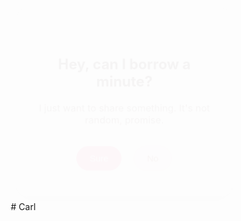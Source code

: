 <!DOCTYPE html>
<html lang="en">
<head>
  <meta charset="UTF-8">
  <title>Secret Confession</title>
  <link href="https://fonts.googleapis.com/css2?family=Poppins:wght@400;600&display=swap" rel="stylesheet">
  <style>
    * { box-sizing: border-box; }

    body {
      font-family: 'Poppins', sans-serif;
      background: linear-gradient(135deg, #ffdde1, #ee9ca7);
      margin: 0;
      height: 100vh;
      display: flex;
      justify-content: center;
      align-items: center;
    }

    .card {
      background: white;
      padding: 35px 25px;
      border-radius: 20px;
      box-shadow: 0 12px 24px rgba(0,0,0,0.15);
      width: 90%;
      max-width: 420px;
      text-align: center;
      display: none;
      position: relative;
      animation: fadeIn 0.35s ease-in-out;
      transition: all 0.25s ease;
    }

    .card.active {
      display: block;
    }

    .back-button {
      position: absolute;
      top: 18px;
      left: 18px;
      background: #ffc1cc;
      border: none;
      color: #5a2a2a;
      font-weight: 600;
      padding: 6px 14px;
      border-radius: 20px;
      cursor: pointer;
      transition: 0.3s;
    }

    .back-button:hover {
      background: #ffb3bf;
      transform: scale(1.05);
    }

    h2 {
      margin-top: 45px;
      color: #3d1f1f;
      font-size: 24px;
    }

    p {
      color: #5c3d3d;
      font-size: 16px;
      margin-bottom: 25px;
    }

    .btn {
      padding: 12px 22px;
      margin: 8px;
      font-size: 15px;
      border-radius: 25px;
      border: none;
      cursor: pointer;
      transition: 0.2s ease-in-out;
    }

    .btn:hover {
      transform: scale(0.96);
    }

    .btn-main {
      background: #f06292;
      color: white;
    }

    .btn-main:hover {
      background: #e91e63;
    }

    .btn-secondary {
      background: #ffe4ec;
      color: #8e3c50;
      border: 1px solid #ffc4d6;
    }

    .btn-secondary:hover {
      background: #ffd9e5;
    }

    .confession {
      white-space: pre-line;
      color: #3c2b2b;
      font-size: 17px;
      line-height: 1.6;
    }

    @keyframes fadeIn {
      from { opacity: 0; transform: scale(0.95); }
      to { opacity: 1; transform: scale(1); }
    }
  </style>
</head>
<body>

  <!-- Screen 1 -->
  <div class="card active" id="screen1">
    <h2>Hey, can I borrow a minute?</h2>
    <p>I just want to share something. It's not random, promise.</p>
    <button class="btn btn-main" onclick="goTo('screen2')">Sure</button>
    <button class="btn btn-secondary" onclick="goTo('fake1')">No</button>
  </div>

  <!-- Screen 2 -->
  <div class="card" id="screen2">
    <button class="back-button" onclick="goTo('screen1')">← Back</button>
    <h2>This might sound random</h2>
    <p>But I’ve been meaning to say this for a while now.</p>
    <button class="btn btn-main" onclick="goTo('screen3')">Proceed</button>
    <button class="btn btn-secondary" onclick="goTo('fake2')">Not sure</button>
  </div>

  <!-- Screen 3 -->
  <div class="card" id="screen3">
    <button class="back-button" onclick="goTo('screen2')">← Back</button>
    <h2>I’ve been thinking</h2>
    <p>You’ve been on my mind a lot lately. Thought you should know.</p>
    <button class="btn btn-main" onclick="goTo('screen4')">Go on</button>
    <button class="btn btn-secondary" onclick="goTo('fake3')">Okay?</button>
  </div>

  <!-- Screen 4 -->
  <div class="card" id="screen4">
    <button class="back-button" onclick="goTo('screen3')">← Back</button>
    <h2>One last thing</h2>
    <p>Would you want to know what I honestly feel?</p>
    <button class="btn btn-main" onclick="goTo('screen5')">Yes</button>
    <button class="btn btn-secondary" onclick="goTo('fake4')">No</button>
  </div>

  <!-- Confession Message -->
  <div class="card" id="screen5">
    <button class="back-button" onclick="goTo('screen4')">← Back</button>
    <h2>Just being honest</h2>
    <p class="confession">
Hi,

I’ve been holding this in for a while now,  
and I don’t really know how to say it properly.  

So I made this.  

I like you. Not just in a friendly way 
it’s something more than that.  

No pressure or anything.  
Just wanted to be real with you. You can take this as a Compliment.
    </p>
  </div>

  <!-- Fake Screens -->
  <div class="card" id="fake1">
    <button class="back-button" onclick="goTo('screen1')">← Back</button>
    <h2>Haha, it’s nothing shady</h2>
    <p>Just something I’ve been wanting to say. Try again?</p>
  </div>

  <div class="card" id="fake2">
    <button class="back-button" onclick="goTo('screen2')">← Back</button>
    <h2>Wait up</h2>
    <p>You might want to hear this after all.</p>
  </div>

  <div class="card" id="fake3">
    <button class="back-button" onclick="goTo('screen3')">← Back</button>
    <h2>For real</h2>
    <p>This is something I’ve been meaning to share, not just random talk.</p>
  </div>

  <div class="card" id="fake4">
    <button class="back-button" onclick="goTo('screen4')">← Back</button>
    <h2>No worries</h2>
    <p>If you're not ready, that’s okay. Just thought I’d try.</p>
  </div>

  <script>
    function goTo(id) {
      document.querySelectorAll('.card').forEach(c => c.classList.remove('active'));
      document.getElementById(id).classList.add('active');
    }
  </script>

</body>
</html># Carl
